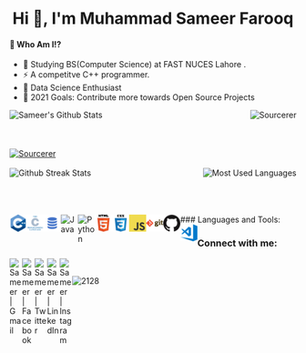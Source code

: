 <h1 align="center">Hi 👋, I'm Muhammad Sameer Farooq</h1>

#### 🤔 Who Am I!?

- 🏫 Studying BS(Computer Science) at FAST NUCES Lahore .
- ⚡️ A competitve C++ programmer.
- 🚀 Data Science Enthusiast
- 🥅 2021 Goals: Contribute more towards Open Source Projects
<p>
<img align="left" alt="Sameer's Github Stats" src="https://github-readme-stats.vercel.app/api?username=msameerfarooq&show_icons=true&hide_border=true" />
<img align="right" alt="Sourcerer" src="https://sourcerer.io/msameerfarooq" />
<br>
<br>
<br>
<br>
<!--><a href="https://sourcerer.io/msameerfarooq"><img src="https://sourcerer.io/icons/logo-sharing.svg"height="48px" alt="Sourcerer"></a>
<br>
<br>

<img align="left" src="https://github-readme-streak-stats.herokuapp.com/?user=msameerfarooq" alt="Github Streak Stats">

<img align="right" src="https://github-readme-stats.vercel.app/api/top-langs/?username=msameerfarooq&layout=compact&theme=radical" alt="Most Used Languages" />
<br>
<br>
</p>
<br>
<br>
### Languages and Tools:

<img align="left" alt="C++" width="30px" src="https://raw.githubusercontent.com/github/explore/80688e429a7d4ef2fca1e82350fe8e3517d3494d/topics/cpp/cpp.png" />
<img align="left" alt="C" width="30px" src="https://raw.githubusercontent.com/github/explore/80688e429a7d4ef2fca1e82350fe8e3517d3494d/topics/c/c.png" />
<img align="left" alt="SQL" width="30px" src="https://raw.githubusercontent.com/github/explore/80688e429a7d4ef2fca1e82350fe8e3517d3494d/topics/sql/sql.png" />
<img align="left" alt="Java" width="30px" src="https://www.oracle.com/a/tech/img/cb88-java-logo-001.jpg" />
<img align="left" alt="Python" width="30px" src="https://www.python.org/static/opengraph-icon-200x200.png" />
<img align="left" alt="HTML5" width="30px" src="https://raw.githubusercontent.com/github/explore/80688e429a7d4ef2fca1e82350fe8e3517d3494d/topics/html/html.png" />
<img align="left" alt="CSS3" width="30px" src="https://raw.githubusercontent.com/github/explore/80688e429a7d4ef2fca1e82350fe8e3517d3494d/topics/css/css.png" />
<img align="left" alt="JavaScript" width="30px" src="https://raw.githubusercontent.com/github/explore/80688e429a7d4ef2fca1e82350fe8e3517d3494d/topics/javascript/javascript.png"/>
<img align="left" alt="Git" width="30px" src="https://raw.githubusercontent.com/github/explore/80688e429a7d4ef2fca1e82350fe8e3517d3494d/topics/git/git.png" />
<img align="left" alt="GitHub" width="30px" src="https://raw.githubusercontent.com/github/explore/78df643247d429f6cc873026c0622819ad797942/topics/github/github.png" />
<img align="left" alt="Visual Studio Code" width="30px" src="https://raw.githubusercontent.com/github/explore/80688e429a7d4ef2fca1e82350fe8e3517d3494d/topics/visual-studio-code/visual-studio-code.png"/>

<br>

### Connect with me:
[<img align="left" alt="Sameer | Gmail" width="22px" src="https://cdn.jsdelivr.net/npm/simple-icons@v3/icons/gmail.svg" />][Gmail]
[<img align="left" alt="Sameer | Facebook" width="22px" src="https://cdn.jsdelivr.net/npm/simple-icons@v3/icons/facebook.svg" />][facebook]
[<img align="left" alt="Sameer | Twitter" width="22px" src="https://cdn.jsdelivr.net/npm/simple-icons@v3/icons/twitter.svg" />][twitter]
[<img align="left" alt="Sameer | LinkedIn" width="22px" src="https://cdn.jsdelivr.net/npm/simple-icons@v3/icons/linkedin.svg" />][linkedin]
[<img align="left" alt="Sameer | Instagram" width="22px" src="https://cdn.jsdelivr.net/npm/simple-icons@v3/icons/instagram.svg" />][instagram]
 <br />
<p align="left"> <img src="https://komarev.com/ghpvc/?username=msameerfarooq" alt="2128" /> </p>
<br />



[Gmail]: mailto:me.sameer.farooq@gmail.com
[facebook]: https://www.facebook.com/msameerfarooq
[instagram]: https://instagram.com/msameerfarooq
[twitter]: https://twitter.com/msameerfarooq
[linkedin]: https://www.linkedin.com/in/msameerfarooq/
